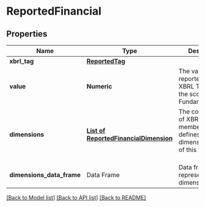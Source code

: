 # ReportedFinancial

[//]: # (CLASS:IntrinioSDK::ReportedFinancial)

[//]: # (KIND:object)

## Properties

[//]: # (START_DEFINITION)

Name | Type | Description
------------ | ------------- | -------------
**xbrl_tag** | [**ReportedTag**](ReportedTag.md) |  &nbsp;
**value** | **Numeric** | The value reported for the XBRL Tag within the scope of the Fundamental &nbsp;
**dimensions** | [**List of ReportedFinancialDimension**](ReportedFinancialDimension.md) | The combination of XBRL axis and members that defines the dimensionalization of this fact (if any) &nbsp;
**dimensions_data_frame** | Data Frame | Data frame representation of dimensions

[//]: # (END_DEFINITION)


[//]: # (CONTAINED_CLASS:IntrinioSDK::ReportedTag)


[//]: # (CONTAINED_CLASS:IntrinioSDK::ReportedFinancialDimension)


[[Back to Model list]](../README.md#documentation-for-models) [[Back to API list]](../README.md#documentation-for-api-endpoints) [[Back to README]](../README.md)


